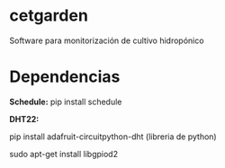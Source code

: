 # cetgarden

Software para monitorización de cultivo hidropónico

# Dependencias
**Schedule:** pip install schedule

**DHT22:** 

pip install adafruit-circuitpython-dht (libreria de python)

sudo apt-get install libgpiod2
